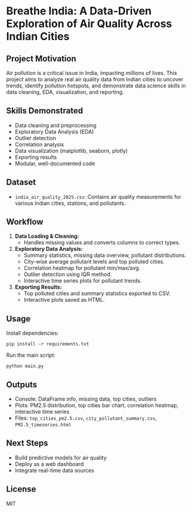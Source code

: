 # Breathe India: A Data-Driven Exploration of Air Quality Across Indian Cities

## Project Motivation
Air pollution is a critical issue in India, impacting millions of lives. This project aims to analyze real air quality data from Indian cities to uncover trends, identify pollution hotspots, and demonstrate data science skills in data cleaning, EDA, visualization, and reporting.

## Skills Demonstrated
- Data cleaning and preprocessing
- Exploratory Data Analysis (EDA)
- Outlier detection
- Correlation analysis
- Data visualization (matplotlib, seaborn, plotly)
- Exporting results
- Modular, well-documented code

## Dataset
- `india_air_quality_2025.csv`: Contains air quality measurements for various Indian cities, stations, and pollutants.

## Workflow
1. **Data Loading & Cleaning:**
   - Handles missing values and converts columns to correct types.
2. **Exploratory Data Analysis:**
   - Summary statistics, missing data overview, pollutant distributions.
   - City-wise average pollutant levels and top polluted cities.
   - Correlation heatmap for pollutant min/max/avg.
   - Outlier detection using IQR method.
   - Interactive time series plots for pollutant trends.
3. **Exporting Results:**
   - Top polluted cities and summary statistics exported to CSV.
   - Interactive plots saved as HTML.

## Usage
Install dependencies:
```
pip install -r requirements.txt
```

Run the main script:
```
python main.py
```

## Outputs
- Console: DataFrame info, missing data, top cities, outliers
- Plots: PM2.5 distribution, top cities bar chart, correlation heatmap, interactive time series
- Files: `top_cities_pm2.5.csv`, `city_pollutant_summary.csv`, `PM2.5_timeseries.html`

## Next Steps
- Build predictive models for air quality
- Deploy as a web dashboard
- Integrate real-time data sources

## License
MIT
